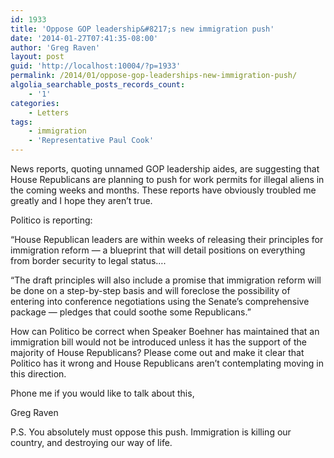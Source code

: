 ```yaml
---
id: 1933
title: 'Oppose GOP leadership&#8217;s new immigration push'
date: '2014-01-27T07:41:35-08:00'
author: 'Greg Raven'
layout: post
guid: 'http://localhost:10004/?p=1933'
permalink: /2014/01/oppose-gop-leaderships-new-immigration-push/
algolia_searchable_posts_records_count:
    - '1'
categories:
    - Letters
tags:
    - immigration
    - 'Representative Paul Cook'
---
```


News reports, quoting unnamed GOP leadership aides, are suggesting that House Republicans are planning to push for work permits for illegal aliens in the coming weeks and months. These reports have obviously troubled me greatly and I hope they aren’t true.  
  
Politico is reporting:

“House Republican leaders are within weeks of releasing their principles for immigration reform — a blueprint that will detail positions on everything from border security to legal status….

“The draft principles will also include a promise that immigration reform will be done on a step-by-step basis and will foreclose the possibility of entering into conference negotiations using the Senate’s comprehensive package — pledges that could soothe some Republicans.”

How can Politico be correct when Speaker Boehner has maintained that an immigration bill would not be introduced unless it has the support of the majority of House Republicans? Please come out and make it clear that Politico has it wrong and House Republicans aren’t contemplating moving in this direction.

Phone me if you would like to talk about this,

Greg Raven

P.S. You absolutely must oppose this push. Immigration is killing our country, and destroying our way of life.